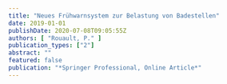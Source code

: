 ```yaml
---
title: "Neues Frühwarnsystem zur Belastung von Badestellen"
date: 2019-01-01
publishDate: 2020-07-08T09:05:55Z
authors: [ "Rouault, P." ]
publication_types: ["2"]
abstract: ""
featured: false
publication: "*Springer Professional, Online Article*"
---
```



